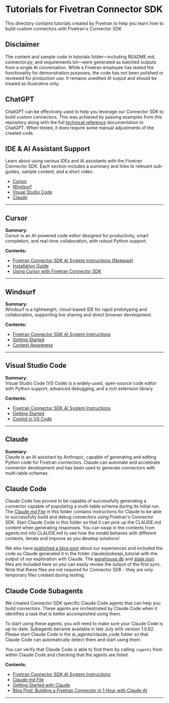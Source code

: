 # Tutorials for Fivetran Connector SDK

This directory contains tutorials created by Fivetran to help you learn how to build custom connectors with Fivetran's Connector SDK

## Disclaimer
The content and sample code in tutorials folder—including README.md, connector.py, and requirements.txt—were generated as batched outputs from a single AI conversation. While a Fivetran employee has tested the functionality for demonstration purposes, the code has not been polished or reviewed for production use. It remains unedited AI output and should be treated as illustrative only.

## ChatGPT
ChatGPT can be effectively used to help you leverage our Connector SDK to build custom connectors. This was achieved by passing examples from this repository along with the full [technical reference](https://fivetran.com/docs/connector-sdk/technical-reference) documentation to ChatGPT. When tested, it does require some manual adjustments of the created code.


## IDE & AI Assistant Support

Learn about using various IDEs and AI assistants with the Fivetran Connector SDK. Each section includes a summary and links to relevant sub-guides, sample content, and a short video.

- [Cursor](https://github.com/fivetran/fivetran_connector_sdk/tree/main/ai_agents/cursor)
- [Windsurf](https://github.com/fivetran/fivetran_connector_sdk/tree/main/ai_agents/windsurf)
- [Visual Studio Code](https://github.com/fivetran/fivetran_connector_sdk/tree/main/ai_agents/vscode)
- [Claude](https://github.com/fivetran/fivetran_connector_sdk/tree/main/ai_agents/claude)

---

## Cursor

**Summary:**  
Cursor is an AI-powered code editor designed for productivity, smart completion, and real-time collaboration, with robust Python support.

**Contents:**
- [Fivetran Connector SDK AI System Instructions {Notepad}](https://github.com/fivetran/fivetran_connector_sdk/tree/main/ai_agents/AGENTS.md)
- [Installation Guide](https://www.cursor.com/)
- [Using Cursor with Fivetran Connector SDK](https://github.com/fivetran/fivetran_connector_sdk/tree/main/ai_agents/cursor/README.md)

---

## Windsurf

**Summary:**  
Windsurf is a lightweight, cloud-based IDE for rapid prototyping and collaboration, supporting live sharing and direct browser development.

**Contents:**
- [Fivetran Connector SDK AI System Instructions](https://github.com/fivetran/fivetran_connector_sdk/tree/main/ai_agents/agents.md)
- [Getting Started](https://docs.windsurf.com/windsurf/getting-started)
- [Context Awareness](https://docs.windsurf.com/context-awareness/windsurf-overview)

---

## Visual Studio Code

**Summary:**  
Visual Studio Code (VS Code) is a widely-used, open-source code editor with Python support, advanced debugging, and a rich extension library.

**Contents:**
- [Fivetran Connector SDK AI System Instructions](https://github.com/fivetran/fivetran_connector_sdk/tree/main/ai_agents/agents.md)
- [Getting Started](https://code.visualstudio.com/docs/getstarted/getting-started)
- [Copilot in VS Code](https://code.visualstudio.com/docs/copilot/getting-started)

---

## Claude

**Summary:**  
Claude is an AI assistant by Anthropic, capable of generating and editing Python code for Fivetran connectors. Claude can automate and accelerate connector development and has been used to generate connectors with multi-table schemas.

## Claude Code
Claude Code has proved to be capable of successfully generating a connector capable of populating a multi-table schema during its initial run. The [Claude md File](https://github.com/fivetran/fivetran_connector_sdk/tree/main/ai_and_connector_sdk/claude/CLAUDE.md) in this folder contains instructions for Claude to be able to successfully build and debug connectors using Fivetran's Connector SDK. Start Claude Code in this folder so that it can pick up the CLAUDE.md content when generating responses. You can swap in the contents from agents.md into CLAUDE.md to see how the model behaves with different contexts, iterate and improve as you develop solutions!

We also have [published a blog post](https://www.fivetran.com/blog/building-a-fivetran-connector-in-1-hour-with-anthropics-claude-ai) about our experiences and included the code as Claude generated it in the folder claude/pokeapi_tutorial with the output of our exploration with Claude. The [warehouse.db](https://github.com/fivetran/fivetran_connector_sdk/tree/main/tutorials/claude/pokeapi_tutorial/pokeapi_connector/files/warehouse.db) and [state.json](https://github.com/fivetran/fivetran_connector_sdk/tree/main/tutorials/claude/pokeapi_tutorial/pokeapi_connector/files/state.json) files are included here so you can easily review the output of the first sync. Note that these files are not required for Connector SDK - they are only temporary files created during testing.

## Claude Code Subagents
We created Connector SDK specific Claude Code agents that can help you build connectors. These agents are orchestrated by Claude Code when it identifies a task that is better accomplished using them.

To start using these agents, you will need to make sure your Claude Code is up-to-date. Subagents became available in late July with version 1.0.62. Please start Claude Code in the ai_agents/claude_code folder so that Claude Code can automatically detect them and start using them.

You can verify that Claude Code is able to find them by calling `/agents` from within Claude Code and checking that the agents are listed.

**Contents:**
- [Fivetran Connector SDK AI System Instructions](https://github.com/fivetran/fivetran_connector_sdk/tree/main/ai_agents/agents.md)
- [Claude md File](https://github.com/fivetran/fivetran_connector_sdk/tree/main/ai_agents/claude_code/CLAUDE.md)
- [Getting Started with Claude](https://docs.anthropic.com/en/docs/get-started)
- [Blog Post: Building a Fivetran Connector in 1 Hour with Claude AI](https://www.fivetran.com/blog/building-a-fivetran-connector-in-1-hour-with-anthropics-claude-ai)
  
---
